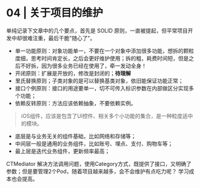 # 04 | 关于项目的维护

单纯记录下文章中的几个要点，首先是 SOLID 原则，一直被提起，但平常项目开发中却很难注重，最后干脆"随心了"。

* 单一功能原则：对象功能单一，不要在一个对象中添加很多功能，想拆的颗粒度细，思考时间肯定长，之后会更好维护使用；拆的粗，耗费时间短，但是之后不好拆，因为很多业务已经在使用了，牵一发动全身！
* 开闭原则：扩展是开放的，修改是封闭的；**待理解**
* 里氏替换原则；子类对象的是可以替换基类对象，依旧能保证功能正常；
* 接口个例原则：接口的用途要单一，切不可传入标识参数在内部做区分实现多个功能；
* 依赖反转原则：方法应该依赖抽象，不要依赖实例。

> iOS组件，应该是包含了UI控件、相关多个小功能的集合，是一种粒度适中的模块。



* 底层是与业务无关的组件基础，比如网络和存储等；
* 中间层一般是通用的业务组件，比如账号、埋点、支付、购物车等；
* 最上层是迭代业务组件，更新频率最高；



CTMediator 解决方法调用问题，使用Category方式，既提供了接口，又明确了参数；但是要管理2个Pod，随着项目越来越多，会不会维护有点吃力呢？ 学习成本也会提高。













































